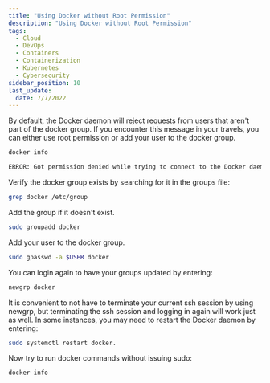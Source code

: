 ```yaml
---
title: "Using Docker without Root Permission"
description: "Using Docker without Root Permission"
tags: 
  - Cloud
  - DevOps
  - Containers
  - Containerization
  - Kubernetes
  - Cybersecurity
sidebar_position: 10
last_update:
  date: 7/7/2022
---
```




By default, the Docker daemon will reject requests from users that aren't part of the docker group. If you encounter this message in your travels, you can either use root permission or add your user to the docker group.

```bash
docker info 
```
```bash
ERROR: Got permission denied while trying to connect to the Docker daemon socket at unix:///var/run/docker.sock: Get "http://%2Fvar%2Frun%2Fdocker.sock/v1.24/info": dial unix /var/run/docker.sock: connect: permission denied 
```

Verify the docker group exists by searching for it in the groups file:

```bash
grep docker /etc/group
```

Add the group if it doesn't exist.

```bash
sudo groupadd docker
```

Add your user to the docker group.

```bash
sudo gpasswd -a $USER docker
```

You can login again to have your groups updated by entering:

```bash
newgrp docker 
```

It is convenient to not have to terminate your current ssh session by using newgrp, but terminating the ssh session and logging in again will work just as well. In some instances, you may need to restart the Docker daemon by entering:

```bash
sudo systemctl restart docker.
```

Now try to run docker commands without issuing sudo:

```bash
docker info 
```



 

 